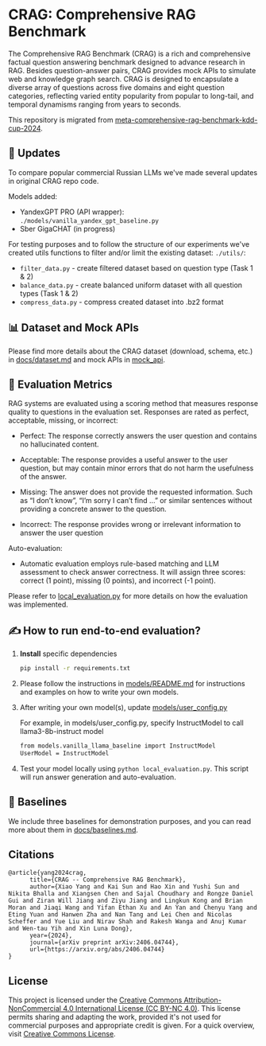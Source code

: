 # CRAG: Comprehensive RAG Benchmark

The Comprehensive RAG Benchmark (CRAG) is a rich and comprehensive factual question answering benchmark designed to advance research in RAG. Besides question-answer pairs, CRAG provides mock APIs to simulate web and knowledge graph search. CRAG is designed to encapsulate a diverse array of questions across five domains and eight question categories, reflecting varied entity popularity from popular to long-tail, and temporal dynamisms ranging from years to seconds.

This repository is migrated from [meta-comprehensive-rag-benchmark-kdd-cup-2024](https://gitlab.aicrowd.com/aicrowd/challenges/meta-comprehensive-rag-benchmark-kdd-cup-2024).

## 🧪 Updates

To compare popular commercial Russian LLMs we've made several updates in original CRAG repo code. 

Models added: 
- YandexGPT PRO (API wrapper): `./models/vanilla_yandex_gpt_baseline.py`
- Sber GigaCHAT (in progress)

For testing purposes and to follow the structure of our experiments we've created utils functions 
to filter and/or limit the existing dataset: 
`./utils/`:
- `filter_data.py` - create filtered dataset based on question type (Task 1 & 2)
- `balance_data.py` - create balanced uniform dataset with all question types (Task 1 & 2)
- `compress_data.py` - compress created dataset into .bz2 format 

## 📊 Dataset and Mock APIs

Please find more details about the CRAG dataset (download, schema, etc.) in [docs/dataset.md](docs/dataset.md) and mock APIs in [mock_api](mock_api).


## 📏 Evaluation Metrics
RAG systems are evaluated using a scoring method that measures response quality to questions in the evaluation set. Responses are rated as perfect, acceptable, missing, or incorrect:

- Perfect: The response correctly answers the user question and contains no hallucinated content.

- Acceptable: The response provides a useful answer to the user question, but may contain minor errors that do not harm the usefulness of the answer.

- Missing: The answer does not provide the requested information. Such as “I don’t know”, “I’m sorry I can’t find …” or similar sentences without providing a concrete answer to the question.

- Incorrect: The response provides wrong or irrelevant information to answer the user question


Auto-evaluation: 
- Automatic evaluation employs rule-based matching and LLM assessment to check answer correctness. It will assign three scores: correct (1 point), missing (0 points), and incorrect (-1 point).


Please refer to [local_evaluation.py](local_evaluation.py) for more details on how the evaluation was implemented.

## ✍️ How to run end-to-end evaluation?
1. **Install** specific dependencies
    ```bash
    pip install -r requirements.txt
    ```

2. Please follow the instructions in [models/README.md](models/README.md) for instructions and examples on how to write your own models.

3. After writing your own model(s), update [models/user_config.py](models/user_config.py)

   For example, in models/user_config.py, specify InstructModel to call llama3-8b-instruct model
   ```bash
   from models.vanilla_llama_baseline import InstructModel 
   UserModel = InstructModel

   ```

4. Test your model locally using `python local_evaluation.py`. This script will run answer generation and auto-evaluation.


## 🏁 Baselines
We include three baselines for demonstration purposes, and you can read more about them in [docs/baselines.md](docs/baselines.md).


## Citations

```
@article{yang2024crag,
      title={CRAG -- Comprehensive RAG Benchmark}, 
      author={Xiao Yang and Kai Sun and Hao Xin and Yushi Sun and Nikita Bhalla and Xiangsen Chen and Sajal Choudhary and Rongze Daniel Gui and Ziran Will Jiang and Ziyu Jiang and Lingkun Kong and Brian Moran and Jiaqi Wang and Yifan Ethan Xu and An Yan and Chenyu Yang and Eting Yuan and Hanwen Zha and Nan Tang and Lei Chen and Nicolas Scheffer and Yue Liu and Nirav Shah and Rakesh Wanga and Anuj Kumar and Wen-tau Yih and Xin Luna Dong},
      year={2024},
      journal={arXiv preprint arXiv:2406.04744},
      url={https://arxiv.org/abs/2406.04744}
}
```

## License

This project is licensed under the [Creative Commons Attribution-NonCommercial 4.0 International License (CC BY-NC 4.0)](LICENSE). This license permits sharing and adapting the work, provided it's not used for commercial purposes and appropriate credit is given. For a quick overview, visit [Creative Commons License](https://creativecommons.org/licenses/by-nc/4.0/).
